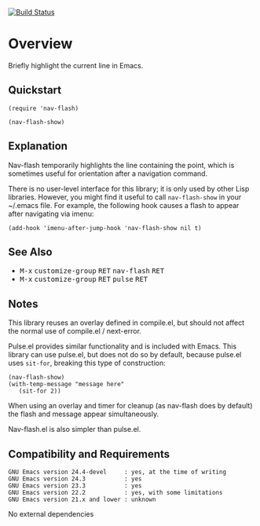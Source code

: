 [![Build Status](https://secure.travis-ci.org/rolandwalker/nav-flash.png?branch=master)](http://travis-ci.org/rolandwalker/nav-flash)

# Overview

Briefly highlight the current line in Emacs.

## Quickstart

```elisp
(require 'nav-flash)
 
(nav-flash-show)
```

## Explanation

Nav-flash temporarily highlights the line containing the point,
which is sometimes useful for orientation after a navigation command.

There is no user-level interface for this library; it is only used
by other Lisp libraries.  However, you might find it useful to call
`nav-flash-show` in your ~/.emacs file.  For example, the following
hook causes a flash to appear after navigating via imenu:

```elisp
(add-hook 'imenu-after-jump-hook 'nav-flash-show nil t)
```

## See Also

* <kbd>M-x</kbd> <kbd>customize-group</kbd> <kbd>RET</kbd> <kbd>nav-flash</kbd> <kbd>RET</kbd>
* <kbd>M-x</kbd> <kbd>customize-group</kbd> <kbd>RET</kbd> <kbd>pulse</kbd> <kbd>RET</kbd>

## Notes

This library reuses an overlay defined in compile.el, but should
not affect the normal use of compile.el / next-error.

Pulse.el provides similar functionality and is included with
Emacs.  This library can use pulse.el, but does not do so by
default, because pulse.el uses `sit-for`, breaking this type
of construction:

```elisp
(nav-flash-show)
(with-temp-message "message here"
   (sit-for 2))
```

When using an overlay and timer for cleanup (as nav-flash does
by default) the flash and message appear simultaneously.

Nav-flash.el is also simpler than pulse.el.

## Compatibility and Requirements

	GNU Emacs version 24.4-devel     : yes, at the time of writing
	GNU Emacs version 24.3           : yes
	GNU Emacs version 23.3           : yes
	GNU Emacs version 22.2           : yes, with some limitations
	GNU Emacs version 21.x and lower : unknown

No external dependencies
